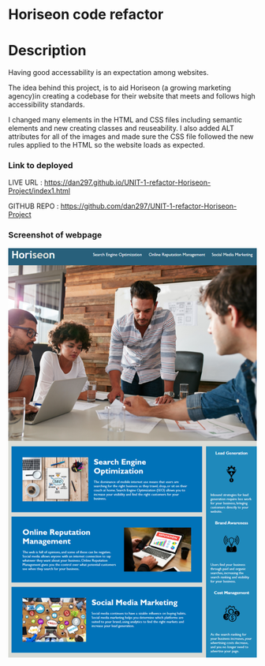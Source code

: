 # Horiseon code refactor 

# Description

Having good accessability is an expectation among websites.

The idea behind this project, is to aid Horiseon (a growing marketing agency)in creating a codebase for their website that meets and follows high accessibility standards.

I changed many elements in the HTML and CSS files including semantic elements and new creating classes and reuseability. I also added ALT attributes for all of the images and made sure the CSS file followed the new rules applied to the HTML so the website loads as expected. 

### Link to deployed

LIVE URL : https://dan297.github.io/UNIT-1-refactor-Horiseon-Project/index1.html

GITHUB REPO : https://github.com/dan297/UNIT-1-refactor-Horiseon-Project



### Screenshot of webpage
![](horiseonscreenshot.png)
